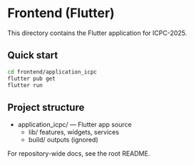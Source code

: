 # Frontend (Flutter)

This directory contains the Flutter application for ICPC-2025.

## Quick start

```bash
cd frontend/application_icpc
flutter pub get
flutter run
```

## Project structure

- application_icpc/ — Flutter app source
  - lib/ features, widgets, services
  - build/ outputs (ignored)

For repository-wide docs, see the root README.

